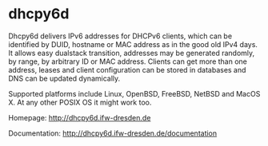 dhcpy6d
=======

Dhcpy6d delivers IPv6 addresses for DHCPv6 clients, which can be identified by DUID, hostname or MAC address as in the good old IPv4 days. It allows easy dualstack transition, addresses may be generated randomly, by range, by arbitrary ID or MAC address. Clients can get more than one address, leases and client configuration can be stored in databases and DNS can be updated dynamically.

Supported platforms include Linux, OpenBSD, FreeBSD, NetBSD and MacOS X. At any other POSIX OS it might work too.

Homepage: http://dhcpy6d.ifw-dresden.de

Documentation: http://dhcpy6d.ifw-dresden.de/documentation

